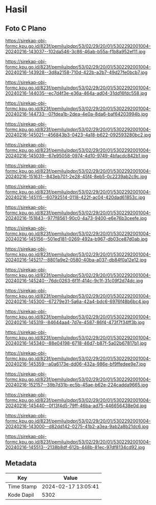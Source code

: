 # Hasil

## Foto C Plano

https://sirekap-obj-formc.kpu.go.id/823f/pemilu/pdpr/53/02/29/20/01/5302292001004-20240216-143037--102da546-3c86-46ab-b55a-f1b8a952ef11.jpg

https://sirekap-obj-formc.kpu.go.id/823f/pemilu/pdpr/53/02/29/20/01/5302292001004-20240216-143928--3d8a2158-710d-422b-a2b7-49d27fe0bcb7.jpg

https://sirekap-obj-formc.kpu.go.id/823f/pemilu/pdpr/53/02/29/20/01/5302292001004-20240216-144035--ec7d4f3e-e36a-464a-ad04-31dd16fdc558.jpg

https://sirekap-obj-formc.kpu.go.id/823f/pemilu/pdpr/53/02/29/20/01/5302292001004-20240216-144733--07fdea1b-2dea-4e0a-8da6-baf64203994b.jpg

https://sirekap-obj-formc.kpu.go.id/823f/pemilu/pdpr/53/02/29/20/01/5302292001004-20240216-145021--456843b3-0423-4a18-b622-092593280bc2.jpg

https://sirekap-obj-formc.kpu.go.id/823f/pemilu/pdpr/53/02/29/20/01/5302292001004-20240216-145039--67e95058-0974-4d10-9749-4bfacdc842b1.jpg

https://sirekap-obj-formc.kpu.go.id/823f/pemilu/pdpr/53/02/29/20/01/5302292001004-20240216-151631--843eb701-2e28-45f4-8eb5-0c2239ab2c9c.jpg

https://sirekap-obj-formc.kpu.go.id/823f/pemilu/pdpr/53/02/29/20/01/5302292001004-20240216-145115--60792514-0118-422f-ac04-420dad61853c.jpg

https://sirekap-obj-formc.kpu.go.id/823f/pemilu/pdpr/53/02/29/20/01/5302292001004-20240216-151843--977f8561-90c0-4a73-9400-e6e76b3ceefe.jpg

https://sirekap-obj-formc.kpu.go.id/823f/pemilu/pdpr/53/02/29/20/01/5302292001004-20240216-145156--501ed181-0269-492a-b967-db03ce87d0ab.jpg

https://sirekap-obj-formc.kpu.go.id/823f/pemilu/pdpr/53/02/29/20/01/5302292001004-20240216-145217--8801a9e2-0580-40ba-a037-db84f0a12e12.jpg

https://sirekap-obj-formc.kpu.go.id/823f/pemilu/pdpr/53/02/29/20/01/5302292001004-20240216-145240--76dc0263-6f1f-414c-9c1f-31c09f2d74dc.jpg

https://sirekap-obj-formc.kpu.go.id/823f/pemilu/pdpr/53/02/29/20/01/5302292001004-20240216-145300--67279e31-5a6a-42a4-bdc6-6976f48b6bc4.jpg

https://sirekap-obj-formc.kpu.go.id/823f/pemilu/pdpr/53/02/29/20/01/5302292001004-20240216-145319--84644aa4-7d7e-4587-86f4-473f7f34ff3b.jpg

https://sirekap-obj-formc.kpu.go.id/823f/pemilu/pdpr/53/02/29/20/01/5302292001004-20240216-145340--88e04198-6718-46d7-b87f-5a02b67817b1.jpg

https://sirekap-obj-formc.kpu.go.id/823f/pemilu/pdpr/53/02/29/20/01/5302292001004-20240216-145359--a0a6173e-dd06-432a-986e-bf9ffedee9e7.jpg

https://sirekap-obj-formc.kpu.go.id/823f/pemilu/pdpr/53/02/29/20/01/5302292001004-20240216-152157--39b7d31b-ec5b-45ae-b62e-224cadda9665.jpg

https://sirekap-obj-formc.kpu.go.id/823f/pemilu/pdpr/53/02/29/20/01/5302292001004-20240216-145440--0f13f4d5-79ff-46ba-ad75-446656438e0d.jpg

https://sirekap-obj-formc.kpu.go.id/823f/pemilu/pdpr/53/02/29/20/01/5302292001004-20240216-143000--d82dd142-0275-41b2-a3ea-9ab2a8b21dc6.jpg

https://sirekap-obj-formc.kpu.go.id/823f/pemilu/pdpr/53/02/29/20/01/5302292001004-20240216-145513--2138b8df-612b-448b-81ec-97df8134cd92.jpg


## Metadata

| Key        | Value               |
| ---------- | ------------------- |
| Time Stamp | 2024-02-17 13:05:41 |
| Kode Dapil | 5302                |



